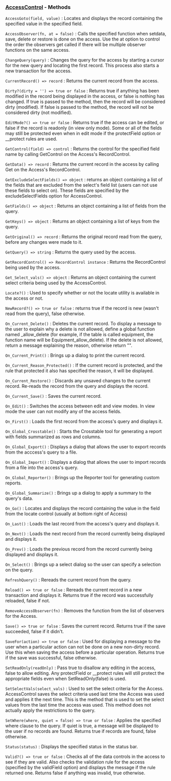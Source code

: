 ### [AccessControl](<../AccessControl.md>) - Methods
`AccessGoto(field, value)`
: Locates and displays the record containing the specified value in the specified field.

`AccessObserver(fn, at = false)`
: Calls the specified function when setdata, save, delete or restore is done on the access. Use the at option to control the order the observers get called if there will be multiple observer functions on the same access.

`ChangeQuery(query)`
: Changes the query for the access by starting a cursor for the new query and locating the first record.  This process also starts a new transaction for the access.

`CurrentRecord() => record`
: Returns the current record from the access.

`Dirty?(dirty = '') => true or false`
: Returns true if anything has been modified in the record being displayed in the access, or false is nothing has changed. If true is passed to the method, then the record will be considered dirty (modified). If false is passed to the method, the record will not be considered dirty (not modified).

`EditMode?() => true or false`
: Returns true if the access can be edited, or false if the record is readonly (in view only mode). Some or all of the fields may still be protected even when in edit mode if the protectField option or __protect rules are used.

`GetControl(field) => control`
: Returns the control for the specified field name by calling GetControl on the Access's RecordControl.

`GetData() => record`
: Returns the current record in the access by calling Get on the Access's RecordControl.

`GetExcludeSelectFields() => object`
: returns an object containing a list of the fields that are excluded from the select's field list (users can not use these fields to select on). These fields are specified by the excludeSelectFields option for AccessControl.

`GetFields() => object`
: Returns an object containing a list of fields from the query.

`GetKeys() => object`
: Returns an object containing a list of keys from the query.

`GetOriginal() => record`
: Returns the original record read from the query, before any changes were made to it.

`GetQuery() => string`
: Returns the query used by the access.

`GetRecordControl() => RecordControl instance`
: Returns the RecordControl being used by the access.

`Get_Select_vals() => object`
: Returns an object containing the current select criteria being used by the AccessControl.

`Locate?()`
: Used to specify whether or not the locate utility is available in the access or not.

`NewRecord?() => true or false`
: returns true if the record is new (wasn't read from the query), false otherwise.

`On_Current_Delete()`
: Deletes the current record. To display a message to the user to explain why a delete is not allowed, define a global function named <Tablename>_allow_delete (for example, if the table is called equipment, the function name will be Equipment_allow_delete). If the delete is not allowed, return a message explaining the reason, otherwise return "".

`On_Current_Print()`
: Brings up a dialog to print the current record.

`On_Current_Reason_Protected()`
: If the current record is protected, and the rule that protected it also has specified the reason, it will be displayed.

`On_Current_Restore()`
: Discards any unsaved changes to the current record. Re-reads the record from the query and displays the record.

`On_Current_Save()`
: Saves the current record.

`On_Edit()`
: Switches the access between edit and view modes. In view mode the user can not modify any of the access fields.

`On_First()`
: Loads the first record from the access's query and displays it.

`On_Global_Crosstable()`
: Starts the Crosstable tool for generating a report with fields summarized as rows and columns.

`On_Global_Export()`
: Displays a dialog that allows the user to export records from the acccess's query to a file.

`On_Global_Import()`
: Displays a dialog that allows the user to import records from a file into the access's query.

`On_Global_Reporter()`
: Brings up the Reporter tool for generating custom reports.

`On_Global_Summarize()`
: Brings up a dialog to apply a summary to the query's data.

`On_Go()`
: Locates and displays the record containing the value in the field from the locate control (usually at bottom right of Access)

`On_Last()`
: Loads the last record from the access's query and displays it.

`On_Next()`
: Loads the next record from the record currently being displayed and displays it.

`On_Prev()`
: Loads the previous record from the record currently being displayed and displays it.

`On_Select()`
: Brings up a select dialog so the user can specify a selection on the query.

`RefreshQuery()`
: Rereads the current record from the query.

`Reload() => true or false`
: Rereads the current record in a new transaction and displays it. Returns true if the record was successfully reloaded, false if not.

`RemoveAccessObserver(fn)`
: Removes the function from the list of observers for the Access.

`Save() => true or false`
: Saves the current record. Returns true if the save succeeded, false if it didn't.

`SaveFor(action) => true or false`
: Used for displaying a message to the user when a particular action can not be done on a new non-dirty record. Use this when saving the access before a particular operation. Returns true if the save was successful, false otherwise.

`SetReadOnly(readOnly)`
: Pass true to disallow any editing in the access, false to allow editing. Any protectField or __protect rules will still protect  the appropriate fields even when SetReadOnly(false) is used.

`SetSelectVals(select_vals)`
: Used to set the select criteria for the Access. AccessControl saves the select criteria used last time the Access was used and applies it the next time. This is the method that is used to set the select values from the last time the access was used. This method does not actually apply the restrictions to the query.

`SetWhere(where, quiet = false) => true or false`
: Applies the specified where clause to the query. If quiet is true, a message will be displayed to the user if no records are found. Returns true if records are found, false otherwise.

`Status(status)`
: Displays the specified status in the status bar.

`Valid?() => true or false`
: Checks all of the data controls in the access to see if they are valid.  Also checks the validation rule for the access (specified by the validField option) and displays the message if the rule returned one. Returns false if anything was invalid, true otherwise.